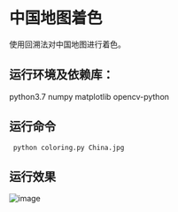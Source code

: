 # 中国地图着色
使用回溯法对中国地图进行着色。
## 运行环境及依赖库：
python3.7
numpy
matplotlib
opencv-python
## 运行命令
``` python coloring.py China.jpg```
## 运行效果
![image](https://github.com/GuanyunFeng/Chinese_map_coloring/blob/main/res.gif)

